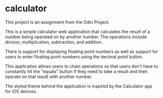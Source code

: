 # calculator

This project is an assignment from the Odin Project.

This is a simple calculator web application that calculates the result of a number being operated on by another number. The operations include divison, multiplication, subtraction, and addition.

There is support for displaying floating point numbers as well as support for users to enter floating point numbers using the decimal point button.

This application allows users to chain operations so that users don't have to constantly hit the "equals" button if they need to take a result and then operate on that result with another number.

The styled theme behind the application is inspired by the Calculator app for iOS devices.